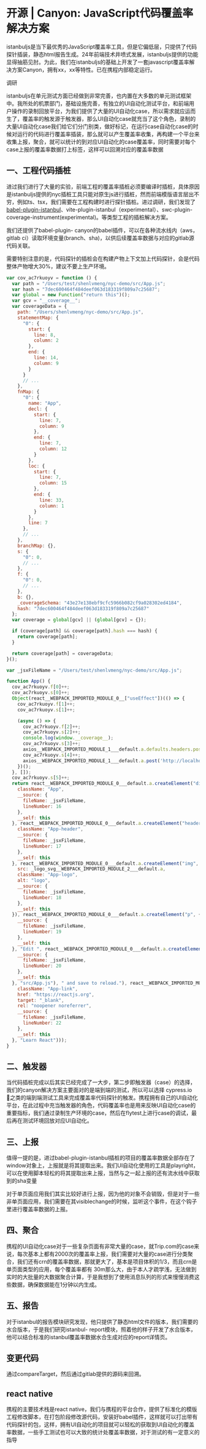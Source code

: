 # 开源 | Canyon: JavaScript代码覆盖率解决方案

istanbuljs是当下最优秀的JavaScript覆盖率工具，但是它偏低层，只提供了代码探针插装，静态html报告生成。24年前端技术井喷式发展，istanbuljs提供的功能显得抽筋见肘。为此，我们在istanbuljs的基础上开发了一套javascript覆盖率解决方案Canyon，拥有xx，xx等特性。已在携程内部稳定运行。

调研

istanbuljs在单元测试方面已经做到非常完善，也内置在大多数的单元测试框架中。我所处的机票部门，基础设施完善，有独立的UI自动化测试平台，和前端用户操作的录制回放平台，为我们提供了大量的UI自动化case，所以需求就应运而生了，覆盖率的触发源于触发器，那么UI自动化case就充当了这个角色，录制的大量UI自动化case我们给它们分门别类，做好标记，在运行case自动化case的时候对运行的代码进行覆盖率插装，那么就可以产生覆盖率收集，再构建一个平台来收集上报，聚合，就可以统计的到对应UI自动化的case覆盖率，同时需要对每个case上报的覆盖率数据打上标签，这样可以回溯对应的覆盖率数据

## 一、工程代码插桩

进过我们进行了大量的实验，前端工程的覆盖率插桩必须要编译时插桩，具体原因是istanbuljs提供的nyc插桩工具只能对原生js进行插桩，然而前端模版语言层出不穷，例如ts、tsx，我们需要在工程构建时进行探针插桩。进过调研，我们发现了[babel-plugin-istanbul](https://github.com/istanbuljs/babel-plugin-istanbul)、vite-plugin-istanbul（experimental）、swc-plugin-coverage-instrument(experimental)。等类型工程的插桩解决方案。

我们还提供了babel-plugin- canyon的babel插件，可以在各种流水线内（aws，gitlab ci）读取环境变量(branch、sha)，以供后续覆盖率数据与对应的gitlab源代码关联。

需要特别注意的是，代码探针的插桩会在构建产物上下文加上代码探针，会是代码整体产物增大30%，建议不要上生产环境。

```js
var cov_ac7rkuoyv = function () {
  var path = "/Users/test/shenlvmeng/nyc-demo/src/App.js";
  var hash = "7dec600464f484deef063d183319f809a7c25687";
  var global = new Function("return this")();
  var gcv = "__coverage__";
  var coverageData = {
    path: "/Users/shenlvmeng/nyc-demo/src/App.js",
    statementMap: {
      "0": {
        start: {
          line: 8,
          column: 2
        },
        end: {
          line: 14,
          column: 9
        }
      }
      // ...
    },
    fnMap: {
      "0": {
        name: "App",
        decl: {
          start: {
            line: 7,
            column: 9
          },
          end: {
            line: 7,
            column: 12
          }
        },
        loc: {
          start: {
            line: 7,
            column: 15
          },
          end: {
            line: 33,
            column: 1
          }
        },
        line: 7
      },
      // ...
    },
    branchMap: {},
    s: {
      "0": 0,
      // ...
    },
    f: {
      "0": 0,
      // ...
    },
    b: {},
    _coverageSchema: "43e27e138ebf9cfc5966b082cf9a028302ed4184",
    hash: "7dec600464f484deef063d183319f809a7c25687"
  };
  var coverage = global[gcv] || (global[gcv] = {});

  if (coverage[path] && coverage[path].hash === hash) {
    return coverage[path];
  }

  return coverage[path] = coverageData;
}();

var _jsxFileName = "/Users/test/shenlvmeng/nyc-demo/src/App.js";

function App() {
  cov_ac7rkuoyv.f[0]++;
  cov_ac7rkuoyv.s[0]++;
  Object(react__WEBPACK_IMPORTED_MODULE_0__["useEffect"])(() => {
    cov_ac7rkuoyv.f[1]++;
    cov_ac7rkuoyv.s[1]++;

    (async () => {
      cov_ac7rkuoyv.f[2]++;
      cov_ac7rkuoyv.s[2]++;
      console.log(window.__coverage__);
      cov_ac7rkuoyv.s[3]++;
      axios__WEBPACK_IMPORTED_MODULE_1___default.a.defaults.headers.post['Access-Control-Allow-Origin'] = '*';
      cov_ac7rkuoyv.s[4]++;
      axios__WEBPACK_IMPORTED_MODULE_1___default.a.post('http://localhost:4000/coverage/client', window.__coverage__);
    })();
  }, []);
  cov_ac7rkuoyv.s[5]++;
  return react__WEBPACK_IMPORTED_MODULE_0___default.a.createElement("div", {
    className: "App",
    __source: {
      fileName: _jsxFileName,
      lineNumber: 16
    },
    __self: this
  }, react__WEBPACK_IMPORTED_MODULE_0___default.a.createElement("header", {
    className: "App-header",
    __source: {
      fileName: _jsxFileName,
      lineNumber: 17
    },
    __self: this
  }, react__WEBPACK_IMPORTED_MODULE_0___default.a.createElement("img", {
    src: _logo_svg__WEBPACK_IMPORTED_MODULE_2___default.a,
    className: "App-logo",
    alt: "logo",
    __source: {
      fileName: _jsxFileName,
      lineNumber: 18
    },
    __self: this
  }), react__WEBPACK_IMPORTED_MODULE_0___default.a.createElement("p", {
    __source: {
      fileName: _jsxFileName,
      lineNumber: 19
    },
    __self: this
  }, "Edit ", react__WEBPACK_IMPORTED_MODULE_0___default.a.createElement("code", {
    __source: {
      fileName: _jsxFileName,
      lineNumber: 20
    },
    __self: this
  }, "src/App.js"), " and save to reload."), react__WEBPACK_IMPORTED_MODULE_0___default.a.createElement("a", {
    className: "App-link",
    href: "https://reactjs.org",
    target: "_blank",
    rel: "noopener noreferrer",
    __source: {
      fileName: _jsxFileName,
      lineNumber: 22
    },
    __self: this
  }, "Learn React")));
}
```

## 二、触发器

当代码插桩完成以后其实已经完成了一大步，第二步即触发器（case）的选择，我们的canyon解决方案主要面对的是端到端的测试，所以可以选择 cypress.io 之类的端到端测试工具来完成覆盖率代码探针的触发。携程拥有自己的UI自动化平台，在此过程中充当触发器的角色，代码覆盖率也是用来反映UI自动化case的重要指标，我们通过录制生产环境的case，然后在flytest上进行case的调试，最后再在测试环境回放对应UI自动化。

## 三、上报

值得一提的是，进过babel-plugin-istanbul插桩的项目的覆盖率数据全部存在了window对象上，上报就是将其提取出来。我们UI自动化使用的工具是playright，可以在使用脚本轻松的将其提取出来上报，当然与之一起上报的还有流水线中获取到的sha变量

对于单页面应用我们其实比较好进行上报，因为他的对象不会销毁，但是对于一些非单页面应用，我们需要在其visiblechange的时候，监听这个事件，在这个钩子里进行覆盖率数据的上报。

## 四、聚合

携程的UI自动化case对于一些复杂页面有非常大量的case，就Trip.com的case来说，每次基本上都有2000次的覆盖率上报，我们需要对大量的case进行分类聚合，我们还有crn的覆盖率数据，那就更大了，基本是项目体积的1/3，而且crn是单页面类型的应用，每个覆盖率都有 30m那么大，由于本人才疏学浅，无法做到实时的大批量的大数据聚合计算，于是我想到了使用消息队列的形式来慢慢消费这些数据，确保数据能在1分钟以内生成。

## 五、报告

对于istanbul的报告模块研究发现，他只提供了静态html文件的版本，我们需要的水合版本，于是我们研究istanbul- report模块，照着他的样子开发了水合版本，他可以结合标准的istanbul覆盖率数据水合生成对应的report详情页。

## 变更代码

通过compareTarget，然后通过gitlab提供的源码来回溯。

## react native

携程的主要技术栈是react native，我们与携程的平台合作，提供了标准化的模版工程修改脚本，在打包阶段修改源代码，安装好babel插件，这样就可以打出带有代码探针的包，这样，拥有UI自动化的项目就可以轻松的获取到UI自动化的覆盖率数据，一些手工测试也可以大致的统计处覆盖率数据，对于测试的有一定意义的指导